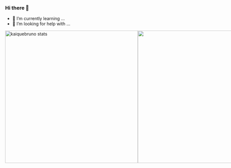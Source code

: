 ### Hi there 👋

- 🌱 I’m currently learning ...
- 🤔 I’m looking for help with ...

<div style = 'display: flex; flex-diretion: colum'> 
  <img width="430em" src="https://github-readme-stats.vercel.app/api?username=KaiqueBruno&show_icons=true&theme=tokyonight&include_all_commits=true&count_private=true" alt="kaiquebruno stats"/>
  <img width="430em" src="https://github-readme-stats.vercel.app/api/top-langs/?username=KaiqueBruno&layout=compact&show_icons=true&theme=tokyonight&count_private=true&%22/%3E" />
<div/>
